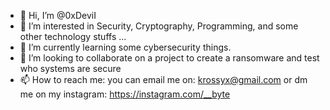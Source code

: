 - 👋 Hi, I’m @0xDeviI
- 👀 I’m interested in Security, Cryptography, Programming, and some other technology stuffs ...
- 🌱 I’m currently learning some cybersecurity things.
- 💞️ I’m looking to collaborate on a project to create a ransomware and test who systems are secure
- 📫 How to reach me: you can email me on: krossyx@gmail.com or dm me on my instagram: https://instagram.com/__byte

<!---
0xDeviI/0xDeviI is a ✨ special ✨ repository because its `README.md` (this file) appears on your GitHub profile.
You can click the Preview link to take a look at your changes.
--->
